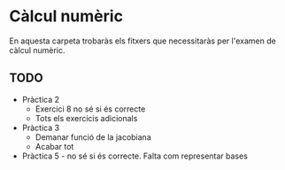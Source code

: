 # Càlcul numèric

En aquesta carpeta trobaràs els fitxers que necessitaràs per l'examen de càlcul numèric.

## TODO
 - Pràctica 2
   - Exercici 8 no sé si és correcte
   - Tots els exercicis adicionals
 - Pràctica 3
   - Demanar funció de la jacobiana
   - Acabar tot
 - Pràctica 5 - no sé si és correcte. Falta com representar bases
